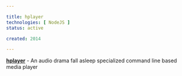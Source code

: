 ```yaml
---

title: hplayer
technologies: [ NodeJS ]
status: active

created: 2014

---
```



__[hplayer](https://github.com/nikku/hplayer)__ - An audio drama fall asleep specialized command line based media player